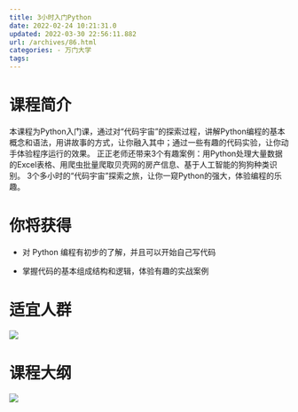 ```yaml
---
title: 3小时入门Python
date: 2022-02-24 10:21:31.0
updated: 2022-03-30 22:56:11.882
url: /archives/86.html
categories: - 万门大学
tags: 
---
```




# 课程简介

本课程为Python入门课，通过对“代码宇宙”的探索过程，讲解Python编程的基本概念和语法，用讲故事的方式，让你融入其中；通过一些有趣的代码实验，让你动手体验程序运行的效果。 正正老师还带来3个有趣案例：用Python处理大量数据的Excel表格、用爬虫批量爬取贝壳网的房产信息、基于人工智能的狗狗种类识别。 3个多小时的“代码宇宙”探索之旅，让你一窥Python的强大，体验编程的乐趣。

# 你将获得

*   对 Python 编程有初步的了解，并且可以开始自己写代码
    
*   掌握代码的基本组成结构和逻辑，体验有趣的实战案例
    

# 适宜人群

![](https://gitee.com/huangjiabaoaiyc/image/raw/master/202202241018421.png)

# 课程大纲

![](https://gitee.com/huangjiabaoaiyc/image/raw/master/202202241018065.png)